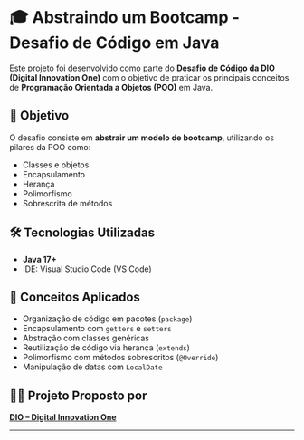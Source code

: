 # 🎓 Abstraindo um Bootcamp - Desafio de Código em Java

Este projeto foi desenvolvido como parte do **Desafio de Código da DIO (Digital Innovation One)** com o objetivo de praticar os principais conceitos de **Programação Orientada a Objetos (POO)** em Java.

## 🎯 Objetivo

O desafio consiste em **abstrair um modelo de bootcamp**, utilizando os pilares da POO como:

- Classes e objetos
- Encapsulamento
- Herança
- Polimorfismo
- Sobrescrita de métodos

## 🛠 Tecnologias Utilizadas

- **Java 17+**
- IDE: Visual Studio Code (VS Code)

## 🧠 Conceitos Aplicados

- Organização de código em pacotes (`package`)
- Encapsulamento com `getters` e `setters`
- Abstração com classes genéricas
- Reutilização de código via herança (`extends`)
- Polimorfismo com métodos sobrescritos (`@Override`)
- Manipulação de datas com `LocalDate`

## 👨‍🏫 Projeto Proposto por

[**DIO – Digital Innovation One**](https://www.dio.me/)

---
